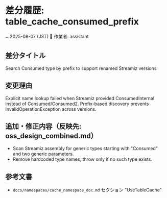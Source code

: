 # 差分履歴: table_cache_consumed_prefix

🗕 2025-08-07 (JST)
🧐 作業者: assistant

## 差分タイトル
Search Consumed type by prefix to support renamed Streamiz versions

## 変更理由
Explicit name lookup failed when Streamiz provided ConsumedInternal instead of Consumed/Consumed2.
Prefix-based discovery prevents InvalidOperationException across versions.

## 追加・修正内容（反映先: oss_design_combined.md）
- Scan Streamiz assembly for generic types starting with "Consumed" and two generic parameters.
- Remove hardcoded type names; throw only if no such type exists.

## 参考文書
- `docs/namespaces/cache_namespace_doc.md` セクション "UseTableCache"
